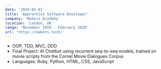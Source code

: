 ```yaml
---
date: '2019-02-01'
title: 'Apprentice Software Developer'
company: 'Makers Academy'
location: 'London, UK'
range: 'November 2019 - February 2020'
url: 'https://makers.tech/'
---
```


- OOP, TDD, MVC, DDD
- Final Project: AI Chatbot using recurrent seq-to-seq models, trained on movie scripts from the Cornel Movie Dialogues Corpus
- Languages: Ruby, Python, HTML, CSS, JavaScript
